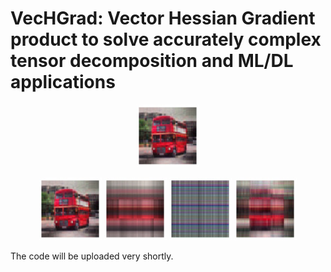 # VecHGrad: Vector Hessian Gradient product to solve accurately complex tensor decomposition and ML/DL applications

<p align="middle">
  <img alt="ALS" src="https://github.com/dagrate/vechgrad/blob/master/images/bus_als.png" width="100" />
</p>

<p align="middle">
  <img src="https://github.com/dagrate/vechgrad/blob/master/images/bus_als.png" width="100" />
  <img src="https://github.com/dagrate/vechgrad/blob/master/images/bus_sgd.png" width="100"/>
  <img src="https://github.com/dagrate/vechgrad/blob/master/images/bus_nag.png" width="100"/>
  <img src="https://github.com/dagrate/vechgrad/blob/master/images/bus_adam.png" width="100"/>
</p>

The code will be uploaded very shortly.
